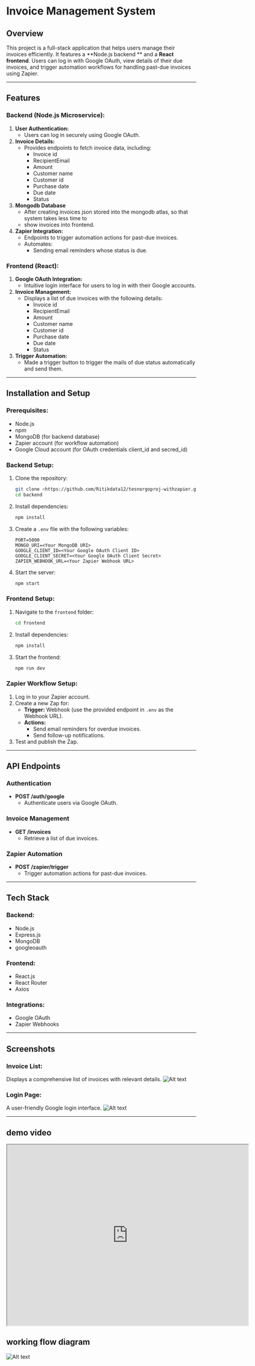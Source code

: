 # Invoice Management System

## Overview
This project is a full-stack application that helps users manage their invoices efficiently. It features a **Node.js backend ** and a **React frontend**. Users can log in with Google OAuth, view details of their due invoices, and trigger automation workflows for handling past-due invoices using Zapier.

---

## Features

### Backend (Node.js Microservice):
1. **User Authentication:**
   - Users can log in securely using Google OAuth.
2. **Invoice Details:**
   - Provides endpoints to fetch invoice data, including:
     - Invoice id
     - RecipientEmail
     - Amount
     - Customer name
     - Customer id
     - Purchase date
     - Due date
     - Status
3. **Mongodb Database**
   - After creating invoices json stored into the mongodb atlas, so that system takes less time to 
    -  show invoices into frontend. 
3. **Zapier Integration:**
   - Endpoints to trigger automation actions for past-due invoices.
   - Automates:
     - Sending email reminders whose status is due.

### Frontend (React):
1. **Google OAuth Integration:**
   - Intuitive login interface for users to log in with their Google accounts.
2. **Invoice Management:**
   - Displays a list of due invoices with the following details:
     - Invoice id
     - RecipientEmail
     - Amount
     - Customer name
     - Customer id
     - Purchase date
     - Due date
     - Status
3. **Trigger Automation:**
   - Made a trigger button to trigger the mails of due status automatically and send them.

---

## Installation and Setup

### Prerequisites:
- Node.js 
- npm 
- MongoDB (for backend database)
- Zapier account (for workflow automation)
- Google Cloud account (for OAuth credentials client_id and secred_id)

### Backend Setup:
1. Clone the repository:
   ```bash
   git clone <https://github.com/Ritikdata12/tesnorgoproj-withzapier.git>
   cd backend
   ```

2. Install dependencies:
   ```bash
   npm install
   ```

3. Create a `.env` file with the following variables:
   ```env
   PORT=5000
   MONGO_URI=<Your MongoDB URI>
   GOOGLE_CLIENT_ID=<Your Google OAuth Client ID>
   GOOGLE_CLIENT_SECRET=<Your Google OAuth Client Secret>
   ZAPIER_WEBHOOK_URL=<Your Zapier Webhook URL>
   ```

4. Start the server:
   ```bash
   npm start
   ```

### Frontend Setup:
1. Navigate to the `frontend` folder:
   ```bash
   cd frontend
   ```

2. Install dependencies:
   ```bash
   npm install
   ```


3. Start the frontend:
   ```bash
   npm run dev
   ```

### Zapier Workflow Setup:
1. Log in to your Zapier account.
2. Create a new Zap for:
   - **Trigger:** Webhook (use the provided endpoint in `.env` as the Webhook URL).
   - **Actions:**
     - Send email reminders for overdue invoices.
     - Send follow-up notifications.
3. Test and publish the Zap.

---

## API Endpoints

### Authentication
- **POST /auth/google**
  - Authenticate users via Google OAuth.

### Invoice Management
- **GET /invoices**
  - Retrieve a list of due invoices.

### Zapier Automation
- **POST /zapier/trigger**
  - Trigger automation actions for past-due invoices.

---

## Tech Stack

### Backend:
- Node.js
- Express.js
- MongoDB
- googleoauth

### Frontend:
- React.js
- React Router
- Axios

### Integrations:
- Google OAuth
- Zapier Webhooks

---

## Screenshots


### Invoice List:
Displays a comprehensive list of invoices with relevant details.
![Alt text](image-2.png)

### Login Page:
A user-friendly Google login interface.
![Alt text](image-1.png)

---

## demo video
<iframe src="https://drive.google.com/file/d/1HOHKVJkodVA6L2cN_DAb0pMYXPXMsBJw/preview" width="640" height="480" allow="autoplay"></iframe>





## working flow diagram
![Alt text](image-3.png)
